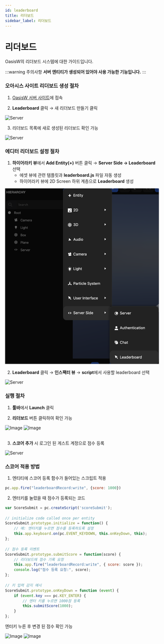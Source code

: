 ```yaml
---
id: leaderboard
title: 리더보드
sidebar_label: 리더보드
---
```


# 리더보드

OasisW의 리더보드 시스템에 대한 가이드입니다.

:::warning 주의사항
**서버 엔티티가 생성되어 있어야 사용 가능한 기능입니다.**
:::

### 오아시스 사이트 리더보드 생성 절차

1. [OasisW 서버 사이트](https://oasisserver.link/)에 접속

2. **Leaderboard** 클릭 → 새 리더보드 만들기 클릭

![Server](/img/usage-guide/12_6.png)

3. 리더보드 목록에 새로 생성된 리더보드 확인 가능

![Server](/img/usage-guide/12_7.png)

### 에디터 리더보드 설정 절차

1. **하이어라키 뷰**에서 **Add Entity(+)** 버튼 클릭 → **Server Side → Leaderboard** 선택
    - 에셋 뷰에 관련 템플릿과 **leaderboard.js** 파일 자동 생성
    - 하이어라키 뷰에 2D Screen 하위 계층으로 **Leaderboard** 생성

![Server](/img/usage-guide/12_leaderboard.png)

2. **Leaderboard** 클릭 → **인스팩터 뷰** → **script**에서 사용할 leaderboard 선택

![Server](/img/usage-guide/12_8.png)

### 실행 절차 

1. **툴바**에서 **Launch** 클릭

2. **리더보드** 버튼 클릭하여 확인 가능

<div style={{display: 'flex', gap: '10px'}}>
  <img src="/img/usage-guide/12_1.png" alt="Image" style={{maxWidth: '45%'}} />
  <img src="/img/usage-guide/12_2.png" alt="Image" style={{maxWidth: '45%'}} />
</div>
<br />

3. **스코어 추가** 시 로그인 된 게스트 계정으로 점수 등록

![Server](/img/usage-guide/12_3.png)

### 스코어 적용 방법

1. 엔티티에 스코어 등록 함수가 들어있는 스크립트 적용

```javascript
pc.app.fire("leaderboardRecord:write", {score: 1000})
```

2. 엔터키를 눌렀을 때 점수가 등록되는 코드

```javascript
var ScoreSubmit = pc.createScript('scoreSubmit');

// initialize code called once per entity
ScoreSubmit.prototype.initialize = function() {
    // 예: 엔터키를 누르면 점수를 등록하도록 설정
    this.app.keyboard.on(pc.EVENT_KEYDOWN, this.onKeyDown, this);
};

// 점수 등록 이벤트
ScoreSubmit.prototype.submitScore = function(score) {
    // 리더보드에 점수 기록 요청
    this.app.fire("leaderboardRecord:write", { score: score });
    console.log("점수 등록 요청:", score);
};

// 키 입력 감지 예시
ScoreSubmit.prototype.onKeyDown = function (event) {
    if (event.key === pc.KEY_ENTER) {
        // 엔터 키를 누르면 1000점 등록
        this.submitScore(1000);
    }
};
```

엔터키 누른 후 변경 된 점수 확인 가능

<div style={{display: 'flex', gap: '10px'}}>
  <img src="/img/usage-guide/12_4.png" alt="Image" style={{maxWidth: '45%'}} />
  <img src="/img/usage-guide/12_5.png" alt="Image" style={{maxWidth: '45%'}} />
</div>
